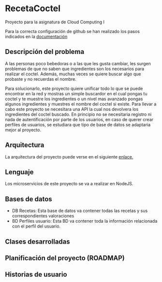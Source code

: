 # RecetaCoctel

Proyecto para la asignatura de Cloud Computing I 

Para la correcta configuración de github se han realizado los pasos indicados en la [documentación](https://github.com/cr13/RecetaCoctel/blob/main/doc/doc_H0.md)

## Descripción del problema

A las personas poco bebedoras o a las que les gusta cambiar, les surgen problemas de que no saben que ingredientes son los necesarios para realizar el coctel. Además, muchas veces se quiere buscar algo que probaste y no recuerdas el nombre. 

Para solucionarlo, este proyecto quiere unificar todo lo que se puede encontrar en la red y mostras un simple buscardor en el cual pongas tu coctel y te muestre los ingredientes o un nivel mas avanzado pongas algunos ingredientes y muestres el nombre del coctel si existe. Para llevar a cabo este proyecto se necesitara una 
API la cual nos devolvera los ingredientes del coctel buscado. En principio no se necesitaria registro ni nada de autentificación por parte de los usuarios, en caso de querer crear perfiles de usuarios, se estudiara que tipo de base de datos se adaptaria mejor al proyecto. 

## Arquitectura

La arquitectura del proyecto puede verse en el siguiente [enlace.](https://cr13.github.io/RecetaCoctel/)

## Lenguaje

Los microservicios de este proyecto se va a realizar en NodeJS.

## Bases de datos

- DB Recetas: Esta base de datos va contener todas las recetas y sus correspondientes valoraciones
- BD Perfiles usuario: Esta BD va contener toda la información relacionada con el perfil del usuario.

## Clases desarrolladas

## Planificación del proyecto (ROADMAP)

## Historias de usuario
